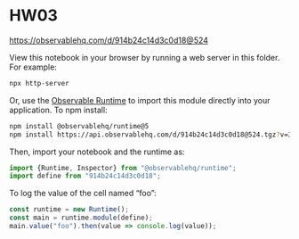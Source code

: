 # HW03

https://observablehq.com/d/914b24c14d3c0d18@524

View this notebook in your browser by running a web server in this folder. For
example:

~~~sh
npx http-server
~~~

Or, use the [Observable Runtime](https://github.com/observablehq/runtime) to
import this module directly into your application. To npm install:

~~~sh
npm install @observablehq/runtime@5
npm install https://api.observablehq.com/d/914b24c14d3c0d18@524.tgz?v=3
~~~

Then, import your notebook and the runtime as:

~~~js
import {Runtime, Inspector} from "@observablehq/runtime";
import define from "914b24c14d3c0d18";
~~~

To log the value of the cell named “foo”:

~~~js
const runtime = new Runtime();
const main = runtime.module(define);
main.value("foo").then(value => console.log(value));
~~~
